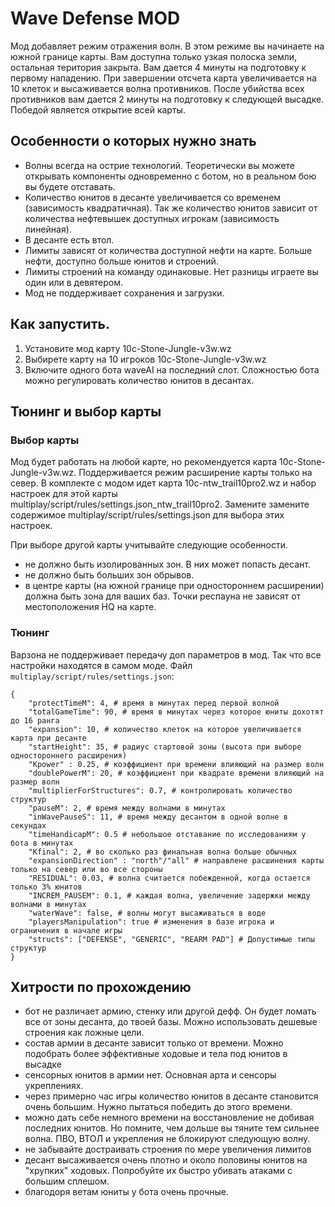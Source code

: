 # Wave Defense MOD
Мод добавляет режим отражения волн.
В этом режиме вы начинаете на южной границе карты. Вам доступна только узкая полоска земли, остальная територия закрыта. Вам дается 4 минуты на подготовку к первому нападению.
При завершении отсчета карта увеличивается на 10 клеток и высаживается волна противников. После убийства всех противников вам дается 2 минуты на подготовку к следующей высадке.
Победой является открытие всей карты.

## Особенности о которых нужно знать
- Волны всегда на острие технологий. Теоретически вы можете открывать компоненты одновременно с ботом, но в реальном бою вы будете отставать.
- Количество юнитов в десанте увеличивается со временем (зависимость квадратичная). Так же количество юнитов зависит от количества нефтевышек доступных игрокам (зависимость линейная).
- В десанте есть втол.
- Лимиты зависят от количества доступной нефти на карте. Больше нефти, доступно больше юнитов и строений.
- Лимиты строений на команду одинаковые. Нет разницы играете вы один или в девятером.
- Мод не поддерживает сохранения и загрузки.

## Как запустить.
1. Установите мод карту 10c-Stone-Jungle-v3w.wz
2. Выбирете карту на 10 игроков 10c-Stone-Jungle-v3w.wz
3. Включите одного бота waveAI на последний слот. Сложностью бота можно регулировать количество юнитов в десантах.

## Тюнинг и выбор карты

### Выбор карты
Мод будет работать на любой карте, но рекомендуется карта 10c-Stone-Jungle-v3w.wz.
Поддерживается режим расширение карты только на север. В комплекте с модом идет карта 10c-ntw_trail10pro2.wz и набор настроек для этой карты multiplay/script/rules/settings.json_ntw_trail10pro2.
Замените замените содержимое multiplay/script/rules/settings.json для выбора этих настроек.

При выборе другой карты учитывайте следующие особенности.
- не должно быть изолированных зон. В них может попасть десант.
- не должно быть больших зон обрывов.
- в центре карты (на южной границе при одностороннем расширении) должна быть зона для ваших баз. Точки респауна не зависят от местоположения HQ на карте.


### Тюнинг
Варзона не поддерживает передачу доп параметров в мод. Так что все настройки находятся в самом моде.
Файл `multiplay/script/rules/settings.json`:

```text
{
	"protectTimeM": 4, # время в минутах перед первой волной
	"totalGameTime": 90, # время в минутах через которое юниты дохотят до 16 ранга
	"expansion": 10, # количество клеток на которое увеличивается карта при десанте
	"startHeight": 35, # радиус стартовой зоны (высота при выборе одностороннего расширения)
	"Kpower" : 0.25, # коэффициент при времени влияющий на размер волн
	"doublePowerM": 20, # коэффициент при квадрате времени влияющий на размер волн
	"multiplierForStructures": 0.7, # контролировать количество структур
	"pauseM": 2, # время между волнами в минутах
	"inWavePauseS": 11, # время между десантом в одной волне в секундах
	"timeHandicapM": 0.5 # небольшое отставание по исследованиям у бота в минутах
	"Kfinal": 2, # во сколько раз финальная волна больше обычных
	"expansionDirection" : "north"/"all" # направлене расшинения карты только на север или во все стороны 
	"RESIDUAL": 0.03, # волна считается побежденной, когда остается только 3% юнитов
	"INCREM_PAUSEM": 0.1, # каждая волна, увеличение задержки между волнами в минутах
	"waterWave": false, # волны могут высаживаться в воде
	"playersManipulation": true # изменения в базе игрока и ограничения в начале игры
	"structs": ["DEFENSE", "GENERIC", "REARM PAD"] # Допустимые типы структур
}
```



## Хитрости по прохождению

- бот не различает армию, стенку или другой дефф. Он будет ломать все от зоны десанта, до твоей базы. Можно использовать дешевые строения как ложные цели.
- состав армии в десанте зависит только от времени. Можно подобрать более эффективные ходовые и тела под юнитов в высадке
- сенсорных юнитов в армии нет. Основная арта и сенсоры укреплениях.
- через примерно час игры количество юнитов в десанте становится очень большим. Нужно пытаться победить до этого времени.
- можно дать себе немного времени на восстановление не добивая последних юнитов. Но помните, чем дольше вы тяните тем сильнее волна. ПВО, ВТОЛ и укрепления не блокируют следующую волну.
- не забывайте достраивать строения по мере увеличения лимитов
- десант высаживается очень плотно и около половины юнитов на "хрупких" ходовых. Попробуйте их быстро убивать атаками с большим сплешом.
- благодоря ветам юниты у бота очень прочные.

